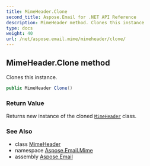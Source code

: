 ```yaml
---
title: MimeHeader.Clone
second_title: Aspose.Email for .NET API Reference
description: MimeHeader method. Clones this instance
type: docs
weight: 40
url: /net/aspose.email.mime/mimeheader/clone/
---
```

## MimeHeader.Clone method

Clones this instance.

```csharp
public MimeHeader Clone()
```

### Return Value

Returns new instance of the cloned [`MimeHeader`](../) class.

### See Also

* class [MimeHeader](../)
* namespace [Aspose.Email.Mime](../../mimeheader/)
* assembly [Aspose.Email](../../../)


